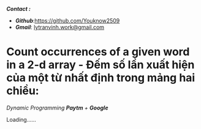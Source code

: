 ___**Contact :**___
- ___Github___:<https://github.com/Youknow2509>
- ___Gmail___: <lytranvinh.work@gmail.com>

# Count occurrences of a given word in a 2-d array - Đếm số lần xuất hiện của một từ nhất định trong mảng hai chiều:

*Dynamic Programming **Paytm** + **Google***

Loading......